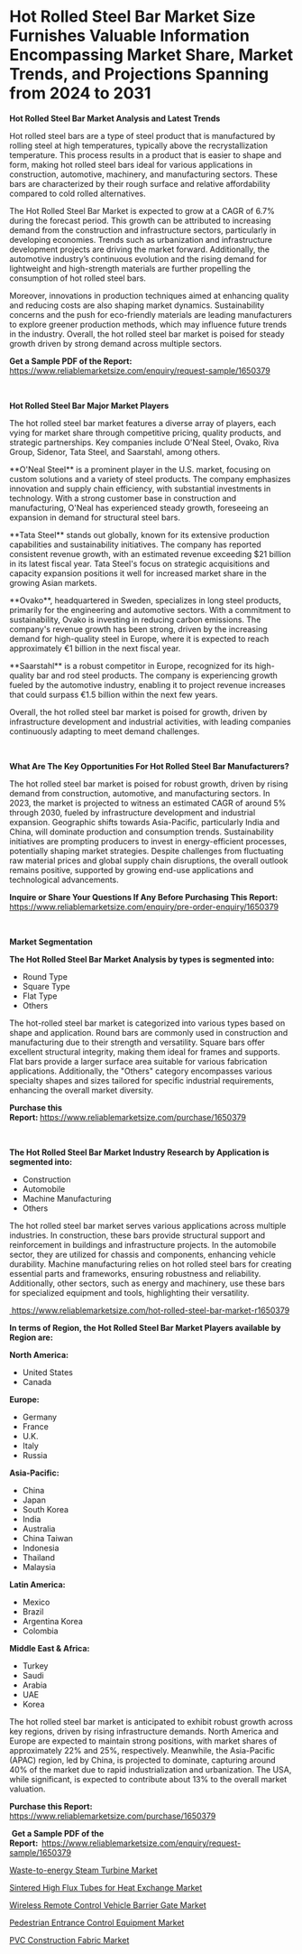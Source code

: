 <p><h1>Hot Rolled Steel Bar Market Size Furnishes Valuable Information Encompassing Market Share, Market Trends, and Projections Spanning from 2024 to 2031</h1></p><p><strong>Hot Rolled Steel Bar Market Analysis and Latest Trends</strong></p>
<p><p>Hot rolled steel bars are a type of steel product that is manufactured by rolling steel at high temperatures, typically above the recrystallization temperature. This process results in a product that is easier to shape and form, making hot rolled steel bars ideal for various applications in construction, automotive, machinery, and manufacturing sectors. These bars are characterized by their rough surface and relative affordability compared to cold rolled alternatives.</p><p>The Hot Rolled Steel Bar Market is expected to grow at a CAGR of 6.7% during the forecast period. This growth can be attributed to increasing demand from the construction and infrastructure sectors, particularly in developing economies. Trends such as urbanization and infrastructure development projects are driving the market forward. Additionally, the automotive industry’s continuous evolution and the rising demand for lightweight and high-strength materials are further propelling the consumption of hot rolled steel bars.</p><p>Moreover, innovations in production techniques aimed at enhancing quality and reducing costs are also shaping market dynamics. Sustainability concerns and the push for eco-friendly materials are leading manufacturers to explore greener production methods, which may influence future trends in the industry. Overall, the hot rolled steel bar market is poised for steady growth driven by strong demand across multiple sectors.</p></p>
<p><strong>Get a Sample PDF of the Report:&nbsp;</strong> <a href="https://www.reliablemarketsize.com/enquiry/request-sample/1650379?utm_campaign=1842&utm_medium=2&utm_source=Github&utm_content=ia&utm_term=08122024&utm_id=hot-rolled-steel-bar">https://www.reliablemarketsize.com/enquiry/request-sample/1650379</a></p>
<p>&nbsp;</p>
<p><strong>Hot Rolled Steel Bar Major Market Players</strong></p>
<p><p>The hot rolled steel bar market features a diverse array of players, each vying for market share through competitive pricing, quality products, and strategic partnerships. Key companies include O'Neal Steel, Ovako, Riva Group, Sidenor, Tata Steel, and Saarstahl, among others.</p><p>**O'Neal Steel** is a prominent player in the U.S. market, focusing on custom solutions and a variety of steel products. The company emphasizes innovation and supply chain efficiency, with substantial investments in technology. With a strong customer base in construction and manufacturing, O'Neal has experienced steady growth, foreseeing an expansion in demand for structural steel bars.</p><p>**Tata Steel** stands out globally, known for its extensive production capabilities and sustainability initiatives. The company has reported consistent revenue growth, with an estimated revenue exceeding $21 billion in its latest fiscal year. Tata Steel's focus on strategic acquisitions and capacity expansion positions it well for increased market share in the growing Asian markets.</p><p>**Ovako**, headquartered in Sweden, specializes in long steel products, primarily for the engineering and automotive sectors. With a commitment to sustainability, Ovako is investing in reducing carbon emissions. The company's revenue growth has been strong, driven by the increasing demand for high-quality steel in Europe, where it is expected to reach approximately €1 billion in the next fiscal year.</p><p>**Saarstahl** is a robust competitor in Europe, recognized for its high-quality bar and rod steel products. The company is experiencing growth fueled by the automotive industry, enabling it to project revenue increases that could surpass €1.5 billion within the next few years.</p><p>Overall, the hot rolled steel bar market is poised for growth, driven by infrastructure development and industrial activities, with leading companies continuously adapting to meet demand challenges.</p></p>
<p>&nbsp;</p>
<p><strong>What Are The Key Opportunities For Hot Rolled Steel Bar Manufacturers?</strong></p>
<p><p>The hot rolled steel bar market is poised for robust growth, driven by rising demand from construction, automotive, and manufacturing sectors. In 2023, the market is projected to witness an estimated CAGR of around 5% through 2030, fueled by infrastructure development and industrial expansion. Geographic shifts towards Asia-Pacific, particularly India and China, will dominate production and consumption trends. Sustainability initiatives are prompting producers to invest in energy-efficient processes, potentially shaping market strategies. Despite challenges from fluctuating raw material prices and global supply chain disruptions, the overall outlook remains positive, supported by growing end-use applications and technological advancements.</p></p>
<p><strong>Inquire or Share Your Questions If Any Before Purchasing This Report:</strong> <a href="https://www.reliablemarketsize.com/enquiry/pre-order-enquiry/1650379?utm_campaign=1842&utm_medium=2&utm_source=Github&utm_content=ia&utm_term=08122024&utm_id=hot-rolled-steel-bar">https://www.reliablemarketsize.com/enquiry/pre-order-enquiry/1650379</a></p>
<p>&nbsp;</p>
<p><strong>Market Segmentation</strong></p>
<p><strong>The Hot Rolled Steel Bar Market Analysis by types is segmented into:</strong></p>
<p><ul><li>Round Type</li><li>Square Type</li><li>Flat Type</li><li>Others</li></ul></p>
<p><p>The hot-rolled steel bar market is categorized into various types based on shape and application. Round bars are commonly used in construction and manufacturing due to their strength and versatility. Square bars offer excellent structural integrity, making them ideal for frames and supports. Flat bars provide a larger surface area suitable for various fabrication applications. Additionally, the "Others" category encompasses various specialty shapes and sizes tailored for specific industrial requirements, enhancing the overall market diversity.</p></p>
<p><strong>Purchase this Report:&nbsp;</strong><a href="https://www.reliablemarketsize.com/purchase/1650379?utm_campaign=1842&utm_medium=2&utm_source=Github&utm_content=ia&utm_term=08122024&utm_id=hot-rolled-steel-bar">https://www.reliablemarketsize.com/purchase/1650379</a></p>
<p>&nbsp;</p>
<p><strong>The Hot Rolled Steel Bar Market Industry Research by Application is segmented into:</strong></p>
<p><ul><li>Construction</li><li>Automobile</li><li>Machine Manufacturing</li><li>Others</li></ul></p>
<p><p>The hot rolled steel bar market serves various applications across multiple industries. In construction, these bars provide structural support and reinforcement in buildings and infrastructure projects. In the automobile sector, they are utilized for chassis and components, enhancing vehicle durability. Machine manufacturing relies on hot rolled steel bars for creating essential parts and frameworks, ensuring robustness and reliability. Additionally, other sectors, such as energy and machinery, use these bars for specialized equipment and tools, highlighting their versatility.</p></p>
<p><a href="https://www.reliablemarketsize.com/hot-rolled-steel-bar-market-r1650379?utm_campaign=1842&utm_medium=2&utm_source=Github&utm_content=ia&utm_term=08122024&utm_id=hot-rolled-steel-bar">&nbsp;https://www.reliablemarketsize.com/hot-rolled-steel-bar-market-r1650379</a></p>
<p><strong>In terms of Region, the Hot Rolled Steel Bar Market Players available by Region are:</strong></p>
<p>
    <p> <strong> North America: </strong>
        <ul>
            <li>United States</li>
            <li>Canada</li>
        </ul>
        </p> 
    <p> <strong> Europe: </strong>
        <ul>
            <li>Germany</li>
            <li>France</li>
            <li>U.K.</li>
            <li>Italy</li>
            <li>Russia</li>
        </ul>
        </p> 
    <p> <strong> Asia-Pacific: </strong>
        <ul>
            <li>China</li>
            <li>Japan</li>
            <li>South Korea</li>
            <li>India</li>
            <li>Australia</li>
            <li>China Taiwan</li>
            <li>Indonesia</li>
            <li>Thailand</li>
            <li>Malaysia</li>
        </ul>
        </p> 
    <p> <strong> Latin America: </strong>
        <ul>
            <li>Mexico</li>
            <li>Brazil</li>
            <li>Argentina Korea</li>
            <li>Colombia</li>
        </ul>
        </p> 
    <p> <strong> Middle East & Africa: </strong>
        <ul>
            <li>Turkey</li>
            <li>Saudi</li>
            <li>Arabia</li>
            <li>UAE</li>
            <li>Korea</li>
        </ul>
    </p>
    </p>
<p><p>The hot rolled steel bar market is anticipated to exhibit robust growth across key regions, driven by rising infrastructure demands. North America and Europe are expected to maintain strong positions, with market shares of approximately 22% and 25%, respectively. Meanwhile, the Asia-Pacific (APAC) region, led by China, is projected to dominate, capturing around 40% of the market due to rapid industrialization and urbanization. The USA, while significant, is expected to contribute about 13% to the overall market valuation.</p></p>
<p><strong>Purchase this Report: </strong><a href="https://www.reliablemarketsize.com/purchase/1650379?utm_campaign=1842&utm_medium=2&utm_source=Github&utm_content=ia&utm_term=08122024&utm_id=hot-rolled-steel-bar">https://www.reliablemarketsize.com/purchase/1650379</a></p>
<p>&nbsp;<strong>Get a Sample PDF of the Report:&nbsp;&nbsp;</strong><a href="https://www.reliablemarketsize.com/enquiry/request-sample/1650379?utm_campaign=1842&utm_medium=2&utm_source=Github&utm_content=ia&utm_term=08122024&utm_id=hot-rolled-steel-bar">https://www.reliablemarketsize.com/enquiry/request-sample/1650379</a></p>
<p><strong></strong></p>
<p><p><a href="https://www.linkedin.com/pulse/waste-to-energy-steam-turbine-market-size-expected-accelerate-6elcc?utm_campaign=1842&utm_medium=2&utm_source=Github&utm_content=ia&utm_term=08122024&utm_id=hot-rolled-steel-bar">Waste-to-energy Steam Turbine Market</a></p><p><a href="https://issuu.com/reportprime-2/docs/sintered-high-flux-tubes-for-heat-exchange-market-?utm_campaign=1842&utm_medium=2&utm_source=Github&utm_content=ia&utm_term=08122024&utm_id=hot-rolled-steel-bar">Sintered High Flux Tubes for Heat Exchange Market</a></p><p><a href="https://www.linkedin.com/pulse/growing-demand-wireless-remote-control-vehicle-barrier-gate-market-1wthc?utm_campaign=1842&utm_medium=2&utm_source=Github&utm_content=ia&utm_term=08122024&utm_id=hot-rolled-steel-bar">Wireless Remote Control Vehicle Barrier Gate Market</a></p><p><a href="https://www.linkedin.com/pulse/pedestrian-entrance-control-equipment-market-analysis-comprehensive-aqlrc?utm_campaign=1842&utm_medium=2&utm_source=Github&utm_content=ia&utm_term=08122024&utm_id=hot-rolled-steel-bar">Pedestrian Entrance Control Equipment Market</a></p><p><a href="https://issuu.com/reportprime-2/docs/pvc-construction-fabric-market-size-2030.pptx?utm_campaign=1842&utm_medium=2&utm_source=Github&utm_content=ia&utm_term=08122024&utm_id=hot-rolled-steel-bar">PVC Construction Fabric Market</a></p></p>